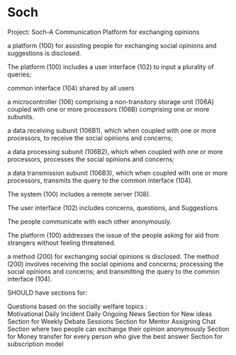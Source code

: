 # Soch
Project: Soch-A Communication Platform for exchanging opinions

a platform (100) for assisting people for exchanging social opinions and suggestions is disclosed.

The platform (100) includes a user interface (102) to input a plurality of 
queries;

common interface (104) shared by all users

a microcontroller (106) comprising a non-transitory storage unit (106A) coupled with one or more processors (106B) comprising one or more subunits.

a data receiving subunit (106B1), which when coupled with one or more 
processors, to receive the social opinions and concerns;

a data processing subunit (106B2), which when coupled with one or 
more processors, processes the social opinions and concerns;

a data transmission subunit (106B3), which when coupled with one or 
more processors, transmits the query to the common interface (104).

The system (100) includes a remote server (108).

The user interface (102) includes concerns, questions, and Suggestions
 
The people communicate with each other anonymously. 

The platform (100) addresses the issue of the people asking for aid 
from strangers without feeling threatened.

a method (200) for exchanging social opinions is disclosed. The method (200) involves receiving the social opinions and concerns; processing the social opinions and concerns; and transmitting the query to the common interface (104).

SHOULD have sections for: 

Questions based on the socially welfare topics : 	
        Motivational 
        Daily Incident 
        Daily Ongoing News
Section for New ideas 
Section for Weekly Debate Sessions
Section for Mentor Assigning 
Chat Section where two people can exchange their opinion anonymously
Section for Money transfer for every person who give the best answer 
Section for subscription model
        

